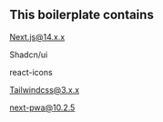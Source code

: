 ## This boilerplate contains

Next.js@14.x.x

Shadcn/ui

react-icons

Tailwindcss@3.x.x

next-pwa@10.2.5